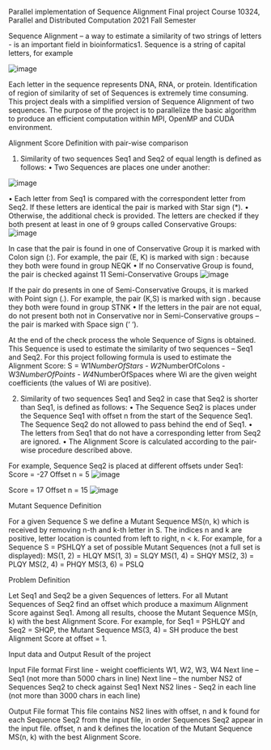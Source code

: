 Parallel implementation of Sequence Alignment
Final project
Course 10324, Parallel and Distributed Computation
2021 Fall Semester

Sequence Alignment – a way to estimate a similarity of two strings of letters - is an important field in bioinformatics1. Sequence is a string of capital letters, for example

![image](https://user-images.githubusercontent.com/81565589/162817726-675ffc64-225f-49a7-96bb-32d0f96312b0.png)

Each letter in the sequence represents DNA, RNA, or protein. Identification of region of similarity of set of Sequences is extremely time consuming. This project deals with a simplified version of Sequence Alignment of two sequences. The purpose of the project is to parallelize the basic algorithm to produce an efficient computation within MPI, OpenMP and CUDA environment.

Alignment Score Definition with pair-wise comparison

1. Similarity of two sequences Seq1 and Seq2 of equal length is defined as follows:
• Two Sequences are places one under another:

![image](https://user-images.githubusercontent.com/81565589/162817878-c5847a40-2371-4536-acc3-5505d50496db.png)

• Each letter from Seq1 is compared with the correspondent letter from Seq2. If these letters are identical the pair is marked with Star sign (*).
• Otherwise, the additional check is provided. The letters are checked if they both present at least in one of 9 groups called Conservative Groups:
![image](https://user-images.githubusercontent.com/81565589/162817977-a1072db9-4ca9-4717-8f5c-85f5dc1c6650.png)

In case that the pair is found in one of Conservative Group it is marked with Colon sign (:). For example, the pair (E, K) is marked with sign : because they both were found in group NEQK
• If no Conservative Group is found, the pair is checked against 11 Semi-Conservative Groups
![image](https://user-images.githubusercontent.com/81565589/162818014-4be19584-65d0-4735-93b8-707cb0232e4c.png)

If the pair do presents in one of Semi-Conservative Groups, it is marked with Point sign (.). For example, the pair (K,S) is marked with sign . because they both were found in group STNK
• If the letters in the pair are not equal, do not present both not in Conservative nor in Semi-Conservative groups – the pair is marked with Space sign (‘ ‘).

At the end of the check process the whole Sequence of Signs is obtained. This Sequence is used to estimate the similarity of two sequences – Seq1 and Seq2. For this project following formula is used to estimate the Alignment Score: S = W1*NumberOfStars - W2*NumberOfColons - W3*NumberOfPoints - W4*NumberOfSpaces where Wi are the given weight coefficients (the values of Wi are positive).


2. Similarity of two sequences Seq1 and Seq2 in case that Seq2 is shorter than Seq1, is defined as follows:
• The Sequence Seq2 is places under the Sequence Seq1 with offset n from the start of the Sequence Seq1. The Sequence Seq2 do not allowed to pass behind the end of Seq1. 
• The letters from Seq1 that do not have a corresponding letter from Seq2 are ignored.
• The Alignment Score is calculated according to the pair-wise procedure described above.

For example, Sequence Seq2 is placed at different offsets under Seq1:
Score = -27
Offset n = 5
![image](https://user-images.githubusercontent.com/81565589/162818306-9ae5bad7-e6f5-4aa3-8ff1-f347d473875f.png)


Score = 17
Offset n = 15
![image](https://user-images.githubusercontent.com/81565589/162818363-71017a44-cb36-474e-b05f-70087c1fbcec.png)

Mutant Sequence Definition

For a given Sequence S we define a Mutant Sequence MS(n, k) which is received by removing n-th and k-th letter in S. The indices n and k are positive, letter location is counted from left to right, n < k. For example, for a Sequence S = PSHLQY a set of possible Mutant Sequences (not a full set is displayed):
MS(1, 2) = HLQY 
MS(1, 3) = SLQY 
MS(1, 4) = SHQY 
MS(2, 3) = PLQY 
MS(2, 4) = PHQY 
MS(3, 6) = PSLQ

Problem Definition

Let Seq1 and Seq2 be a given Sequences of letters.
For all Mutant Sequences of Seq2 find an offset which produce a maximum Alignment Score against Seq1. Among all results, choose the Mutant Sequence MS(n, k) with the best Alignment Score. For example, for Seq1 = PSHLQY and Seq2 = SHQP, the Mutant Sequence MS(3, 4) = SH produce the best Alignment Score at offset = 1.

Input data and Output Result of the project

  Input File format
First line - weight coefficients W1, W2, W3, W4
Next line – Seq1 (not more than 5000 chars in line)
Next line – the number NS2 of Sequences Seq2 to check against Seq1
Next NS2 lines - Seq2 in each line (not more than 3000 chars in each line)

  Output File format
This file contains NS2 lines with offset, n and k found for each Sequence Seq2 from the input file, in order Sequences Seq2 appear in the input file. offset, n and k defines the location of the Mutant Sequence MS(n, k) with the best Alignment Score.

